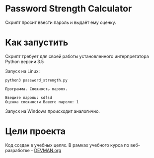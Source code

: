 # Password Strength Calculator

Скрипт  просит ввести пароль и выдаёт ему оценку.

# Как запустить

Скрипт требует для своей работы установленного интерпретатора Python версии 3.5

Запуск на Linux:

```#!bash
python3 password_strength.py

Программа. Сложность пароля.

Введите пароль: sdfsd
Оценка сложности Вашего пароля: 1
```

Запуск на Windows происходит аналогично.

# Цели проекта

Код создан в учебных целях. В рамках учебного курса по веб-разработке - [DEVMAN.org](https://devman.org)


